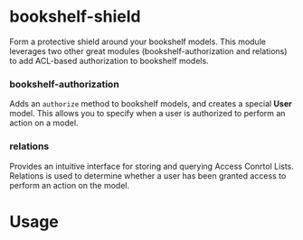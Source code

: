 # bookshelf-shield
Form a protective shield around your bookshelf models.
This module leverages two other great modules (bookshelf-authorization and relations) to add ACL-based authorization to bookshelf models. 

### bookshelf-authorization
Adds an `authorize` method to bookshelf models, and creates a special **User** model.
This allows you to specify when a user is authorized to perform an action on a model.

### relations
Provides an intuitive interface for storing and querying Access Conrtol Lists.
Relations is used to determine whether a user has been granted access to perform an action on the model.

# Usage


